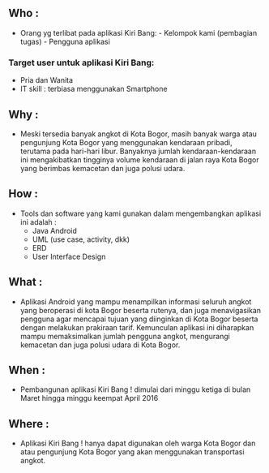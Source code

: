 
## Who :
   * Orang yg terlibat pada aplikasi Kiri Bang:
	- Kelompok kami (pembagian tugas)
	- Pengguna aplikasi

### Target user untuk aplikasi Kiri Bang:
   * Pria dan Wanita
   * IT skill : terbiasa menggunakan Smartphone

## Why :
  * Meski tersedia banyak angkot di Kota Bogor, masih banyak warga atau pengunjung Kota Bogor yang menggunakan kendaraan pribadi, terutama pada hari-hari libur. Banyaknya jumlah kendaraan-kendaraan ini mengakibatkan tingginya volume kendaraan di jalan raya Kota Bogor yang berimbas kemacetan dan juga polusi udara.

## How : 
  * Tools dan software yang kami gunakan dalam mengembangkan aplikasi ini adalah : 
	- Java Android
	- UML (use case, activity, dkk)
	- ERD
	- User Interface Design 

## What : 
   * Aplikasi Android yang mampu menampilkan informasi seluruh angkot yang beroperasi di kota Bogor beserta rutenya, dan juga menavigasikan pengguna agar mencapai tujuan yang diinginkan di Kota Bogor beserta dengan melakukan prakiraan tarif. Kemunculan aplikasi ini diharapkan mampu memaksimalkan jumlah pengguna angkot, mengurangi kemacetan dan juga polusi udara di Kota Bogor.

## When :
   * Pembangunan aplikasi Kiri Bang ! dimulai dari minggu ketiga di bulan Maret hingga minggu keempat April 2016

## Where :
   * Aplikasi Kiri Bang ! hanya dapat digunakan oleh warga Kota  Bogor dan atau pengunjung Kota Bogor yang akan menggunakan transportasi angkot.

